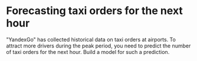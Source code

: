 # Forecasting taxi orders for the next hour
"YandexGo" has collected historical data on taxi orders at airports. To attract more drivers during the peak period, you need to predict the number of taxi orders for the next hour. Build a model for such a prediction.
